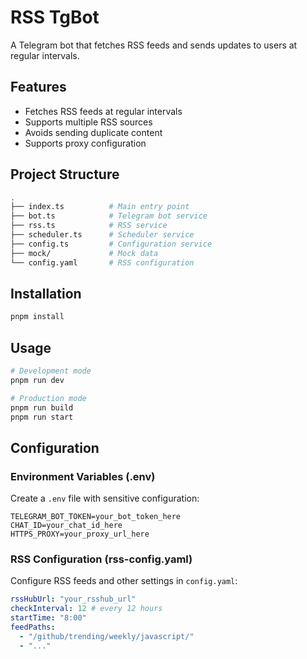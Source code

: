 # RSS TgBot

A Telegram bot that fetches RSS feeds and sends updates to users at regular intervals.

## Features

- Fetches RSS feeds at regular intervals
- Supports multiple RSS sources
- Avoids sending duplicate content
- Supports proxy configuration

## Project Structure

```bash
.
├── index.ts          # Main entry point
├── bot.ts            # Telegram bot service
├── rss.ts            # RSS service
├── scheduler.ts      # Scheduler service
├── config.ts         # Configuration service
├── mock/             # Mock data
└── config.yaml       # RSS configuration
```

## Installation

```bash
pnpm install
```

## Usage

```bash
# Development mode
pnpm run dev

# Production mode
pnpm run build
pnpm run start
```

## Configuration

### Environment Variables (.env)

Create a `.env` file with sensitive configuration:

```env
TELEGRAM_BOT_TOKEN=your_bot_token_here
CHAT_ID=your_chat_id_here
HTTPS_PROXY=your_proxy_url_here
```

### RSS Configuration (rss-config.yaml)

Configure RSS feeds and other settings in `config.yaml`:

```yaml
rssHubUrl: "your_rsshub_url"
checkInterval: 12 # every 12 hours
startTime: "8:00"
feedPaths:
  - "/github/trending/weekly/javascript/"
  - "..."
```
